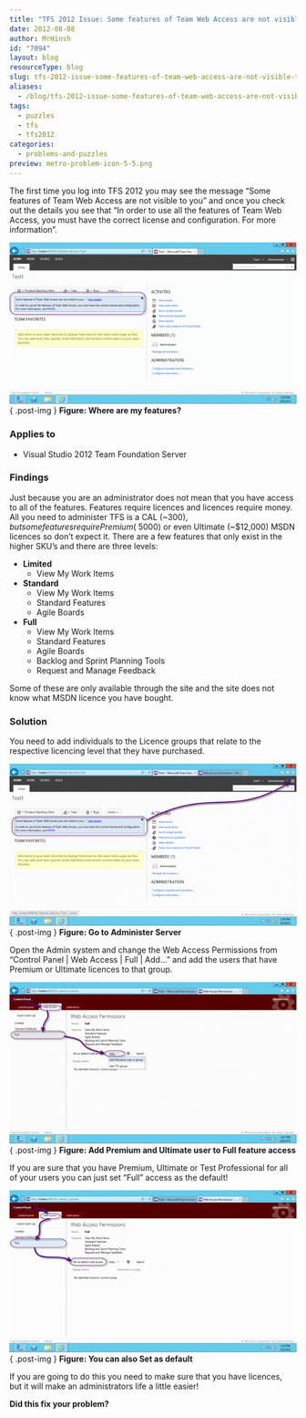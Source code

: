 ```yaml
---
title: "TFS 2012 Issue: Some features of Team Web Access are not visible to you"
date: 2012-08-08
author: MrHinsh
id: "7094"
layout: blog
resourceType: blog
slug: tfs-2012-issue-some-features-of-team-web-access-are-not-visible-to-you
aliases:
  - /blog/tfs-2012-issue-some-features-of-team-web-access-are-not-visible-to-you
tags:
  - puzzles
  - tfs
  - tfs2012
categories:
  - problems-and-puzzles
preview: metro-problem-icon-5-5.png
---
```


The first time you log into TFS 2012 you may see the message “Some features of Team Web Access are not visible to you” and once you check out the details you see that “In order to use all the features of Team Web Access, you must have the correct license and configuration. For more information”.

[![image](images/image_thumb42-1-1.png "image")](http://blog.hinshelwood.com/files/2012/08/image42.png)  
{ .post-img }
**Figure: Where are my features?**

### Applies to

- Visual Studio 2012 Team Foundation Server

### Findings

Just because you are an administrator does not mean that you have access to all of the features. Features require licences and licences require money. All you need to administer TFS is a CAL (~$300), but some features require Premium (~$5000) or even Ultimate (~$12,000) MSDN licences so don’t expect it. There are a few features that only exist in the higher SKU’s and there are three levels:

- **Limited**
  - View My Work Items
- **Standard**
  - View My Work Items
  - Standard Features
  - Agile Boards
- **Full**
  - View My Work Items
  - Standard Features
  - Agile Boards
  - Backlog and Sprint Planning Tools
  - Request and Manage Feedback

Some of these are only available through the site and the site does not know what MSDN licence you have bought.

### Solution

You need to add individuals to the Licence groups that relate to the respective licencing level that they have purchased.

[![image](images/image_thumb43-2-2.png "image")](http://blog.hinshelwood.com/files/2012/08/image43.png)  
{ .post-img }
**Figure: Go to Administer Server**

Open the Admin system and change the Web Access Permissions from “Control Panel | Web Access | Full | Add…” and add the users that have Premium or Ultimate licences to that group.

[![image](images/image_thumb44-3-3.png "image")](http://blog.hinshelwood.com/files/2012/08/image44.png)  
{ .post-img }
**Figure: Add Premium and Ultimate user to Full feature access**

If you are sure that you have Premium, Ultimate or Test Professional for all of your users you can just set “Full” access as the default!

[![image](images/image_thumb45-4-4.png "image")](http://blog.hinshelwood.com/files/2012/08/image45.png)  
{ .post-img }
**Figure: You can also Set as default**

If you are going to do this you need to make sure that you have licences, but it will make an administrators life a little easier!

**Did this fix your problem?**
